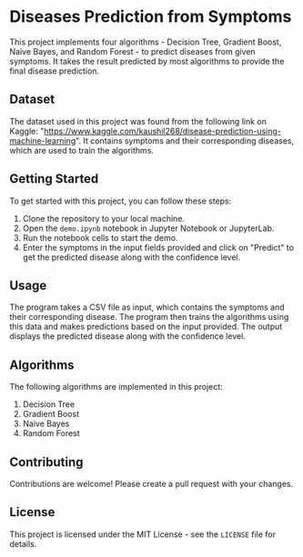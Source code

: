 # Diseases Prediction from Symptoms

This project implements four algorithms - Decision Tree, Gradient Boost, Naive Bayes, and Random Forest - to predict diseases from given symptoms. It takes the result predicted by most algorithms to provide the final disease prediction.

## Dataset

The dataset used in this project was found from the following link on Kaggle: "https://www.kaggle.com/kaushil268/disease-prediction-using-machine-learning". It contains symptoms and their corresponding diseases, which are used to train the algorithms.

## Getting Started

To get started with this project, you can follow these steps:

1. Clone the repository to your local machine.
2. Open the `demo.ipynb` notebook in Jupyter Notebook or JupyterLab.
3. Run the notebook cells to start the demo.
4. Enter the symptoms in the input fields provided and click on "Predict" to get the predicted disease along with the confidence level.

## Usage

The program takes a CSV file as input, which contains the symptoms and their corresponding disease. The program then trains the algorithms using this data and makes predictions based on the input provided. The output displays the predicted disease along with the confidence level.

## Algorithms

The following algorithms are implemented in this project:

1. Decision Tree
2. Gradient Boost
3. Naive Bayes
4. Random Forest

## Contributing

Contributions are welcome! Please create a pull request with your changes.

## License

This project is licensed under the MIT License - see the `LICENSE` file for details.

